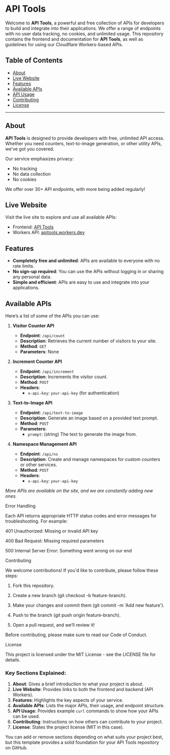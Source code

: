 # API Tools

Welcome to **API Tools**, a powerful and free collection of APIs for developers to build and integrate into their applications. We offer a range of endpoints with no user data tracking, no cookies, and unlimited usage. This repository contains the frontend and documentation for **API Tools**, as well as guidelines for using our Cloudflare Workers-based APIs.

## Table of Contents

- [About](#about)
- [Live Website](#live-website)
- [Features](#features)
- [Available APIs](#available-apis)
- [API Usage](#api-usage)
- [Contributing](#contributing)
- [License](#license)

---

## About

**API Tools** is designed to provide developers with free, unlimited API access. Whether you need counters, text-to-image generation, or other utility APIs, we've got you covered.

Our service emphasizes privacy:
- No tracking
- No data collection
- No cookies

We offer over 30+ API endpoints, with more being added regularly!

## Live Website

Visit the live site to explore and use all available APIs:
- Frontend: [API Tools](https://apitools.pages.dev)
- Workers API: [apitools.workers.dev](https://apitools.workers.dev)

## Features

- **Completely free and unlimited**: APIs are available to everyone with no rate limits.
- **No sign-up required**: You can use the APIs without logging in or sharing any personal data.
- **Simple and efficient**: APIs are easy to use and integrate into your applications.

## Available APIs

Here’s a list of some of the APIs you can use:

1. **Visitor Counter API**  
   - **Endpoint**: `/api/count`
   - **Description**: Retrieves the current number of visitors to your site.
   - **Method**: `GET`
   - **Parameters**: None

2. **Increment Counter API**  
   - **Endpoint**: `/api/increment`
   - **Description**: Increments the visitor count.
   - **Method**: `POST`
   - **Headers**: 
     - `x-api-key`: `your-api-key` (for authentication)

3. **Text-to-Image API**  
   - **Endpoint**: `/api/text-to-image`
   - **Description**: Generate an image based on a provided text prompt.
   - **Method**: `POST`
   - **Parameters**:
     - `prompt`: (string) The text to generate the image from.

4. **Namespace Management API**  
   - **Endpoint**: `/api/ns`
   - **Description**: Create and manage namespaces for custom counters or other services.
   - **Method**: `POST`
   - **Headers**:
     - `x-api-key`: `your-api-key`

*More APIs are available on the site, and we are constantly adding new ones.*

Error Handling

Each API returns appropriate HTTP status codes and error messages for troubleshooting. For example:

401 Unauthorized: Missing or invalid API key

400 Bad Request: Missing required parameters

500 Internal Server Error: Something went wrong on our end


Contributing

We welcome contributions! If you'd like to contribute, please follow these steps:

1. Fork this repository.


2. Create a new branch (git checkout -b feature-branch).


3. Make your changes and commit them (git commit -m 'Add new feature').


4. Push to the branch (git push origin feature-branch).


5. Open a pull request, and we’ll review it!



Before contributing, please make sure to read our Code of Conduct.

License

This project is licensed under the MIT License - see the LICENSE file for details.

### Key Sections Explained:
1. **About**: Gives a brief introduction to what your project is about.
2. **Live Website**: Provides links to both the frontend and backend (API Workers).
3. **Features**: Highlights the key aspects of your service.
4. **Available APIs**: Lists the major APIs, their usage, and endpoint structure.
5. **API Usage**: Provides example `curl` commands to show how your APIs can be used.
6. **Contributing**: Instructions on how others can contribute to your project.
7. **License**: States the project license (MIT in this case).

You can add or remove sections depending on what suits your project best, but this template provides a solid foundation for your API Tools repository on GitHub.


